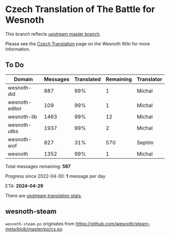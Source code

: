 # Czech Translation of The Battle for Wesnoth

This branch reflects [upstream master branch](https://github.com/wesnoth/wesnoth/tree/master).

Please see the [Czech Translation](https://wiki.wesnoth.org/CzechTranslation) page on the Wesnoth Wiki for more information.

## To Do

Domain | Messages | Translated | Remaining | Translator
------ | -------- | ---------- | --------- | ----------
wesnoth-did | 887 | 99% | 1 | Michal
wesnoth-editor | 109 | 99% | 1 | Michal
wesnoth-lib | 1463 | 99% | 12 | Michal
wesnoth-utbs | 1937 | 99% | 2 | Michal
wesnoth-wof | 827 | 31% | 570 | Septim
wesnoth | 1352 | 99% | 1 | Michal

Total messages remaining: **587**

Progress since 2022-04-30: **1** message per day

ETA: **2024-04-29**

There are [upstream translation stats](https://www.wesnoth.org/gettext/?view=langs&version=master&lang=cs).

## wesnoth-steam
`wesnoth-steam.po` originates from https://github.com/wesnoth/steam-meta/blob/master/po/cs.po
